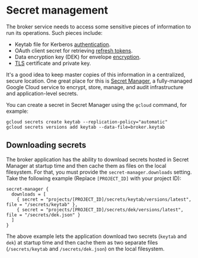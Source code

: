 # Secret management

The broker service needs to access some sensitive pieces of information to run its operations. Such pieces include:

*   Keytab file for Kerberos [authentication](authentication.md).
*   OAuth client secret for retrieving [refresh tokens](providers.md#refresh-token-provider).
*   Data encryption key (DEK) for envelope [encryption](encryption.md).
*   [TLS](tls.md) certificate and private key.

It's a good idea to keep master copies of this information in a centralized, secure location. One great place for this
is [Secret Manager](https://cloud.google.com/secret-manager), a fully-managed Google Cloud service to encrypt, store,
manage, and audit infrastructure and application-level secrets.

You can create a secret in Secret Manager using the `gcloud` command, for example:

```shell
gcloud secrets create keytab --replication-policy="automatic"
gcloud secrets versions add keytab --data-file=broker.keytab
```

## Downloading secrets

The broker application has the ability to download secrets hosted in Secret Manager at startup time and then cache them
as files on the local filesystem. For that, you must provide the `secret-manager.downloads` setting. Take the following
example (Replace `[PROJECT_ID]` with your project ID):

```
secret-manager {
  downloads = [
    { secret = "projects/[PROJECT_ID]/secrets/keytab/versions/latest", file = "/secrets/keytab" },
    { secret = "projects/[PROJECT_ID]/secrets/dek/versions/latest", file = "/secrets/dek.json" }
  ]
}
```

The above example lets the application download two secrets (`keytab` and `dek`) at startup time and then cache them as
two separate files (`/secrets/keytab` and `/secrets/dek.json`) on the local filesystem.
